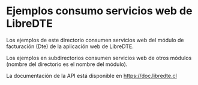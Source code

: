 Ejemplos consumo servicios web de LibreDTE
==========================================

Los ejemplos de este directorio consumen servicios web del módulo de
facturación (Dte) de la aplicación web de LibreDTE.

Los ejemplos en subdirectorios consumen servicios web de otros módulos
(nombre del directorio es el nombre del módulo).

La documentación de la API está disponible en https://doc.libredte.cl
